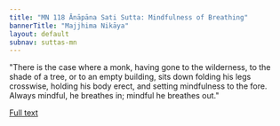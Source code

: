 ```yaml
---
title: "MN 118 Ānāpāna Sati Sutta: Mindfulness of Breathing"
bannerTitle: "Majjhima Nikāya" 
layout: default 
subnav: suttas-mn 
---
```



"There is the case where a monk, having gone to the wilderness, to the shade of a tree, or to an empty building, sits down folding his legs crosswise, holding his body erect, and setting mindfulness to the fore. Always mindful, he breathes in; mindful he breathes out."


[Full text](https://www.dhammatalks.org/suttas/MN/MN118.html)
